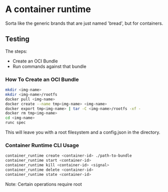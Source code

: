 # A container runtime

Sorta like the generic brands that are just named 'bread', but for containers.


## Testing
The steps:
- Create an OCI Bundle
- Run commands against that bundle

### How To Create an OCI Bundle

```bash
mkdir <img-name>
mkdir <img-name>/rootfs
docker pull <img-name>
docker create --name tmp<img-name> <img-name>
docker export tmp<img-name> | tar -C <img-name>/rootfs -xf -
docker rm tmp<img-name>
cd <img-name>
runc spec
```

This will leave you with a root filesystem and a config.json in the <img-name> directory.

### Container Runtime CLI Usage

```bash
container_runtime create <container-id> ./path-to-bundle
container_runtime start <container-id>
container_runtime kill <container-id> <signal>
container_runtime delete <container-id>
container_runtime state <container-id>
```

Note: Certain operations require root

